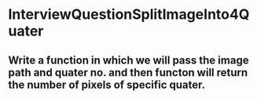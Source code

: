 # InterviewQuestionSplitImageInto4Quater
## Write a function in which we will pass the image path and quater no. and then functon will return the number of pixels of specific quater.
